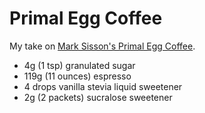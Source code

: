 # Primal Egg Coffee

My take on [Mark Sisson's Primal Egg Coffee](https://www.marksdailyapple.com/primal-egg-coffee/).

- 4g (1 tsp) granulated sugar
- 119g (11 ounces) espresso
- 4 drops vanilla stevia liquid sweetener
- 2g (2 packets) sucralose sweetener 
<!--stackedit_data:
eyJoaXN0b3J5IjpbMTgwNTg3NTA1OCwtNzMzNjI5MzkxXX0=
-->